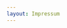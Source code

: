 ```yaml
---
layout: Impressum
---
```


<script type="text/javascript">
    ajaxload('/Impressum/Unterrichtszeiten/');
</script>
